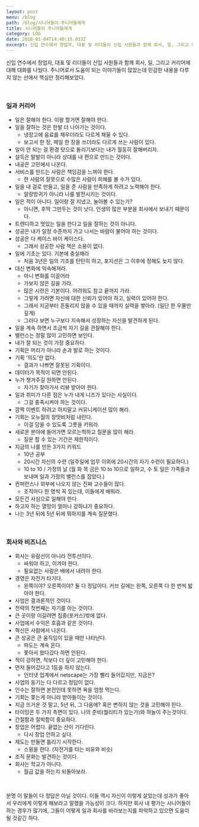 ```yaml
---
layout: post
menu: /blog
path: /blog/시니어들이-주니어들에게
title: 시니어들이 주니어들에게
category: LOG
date: 2018-01-04T14:40:15.033Z
excerpt: 신입 연수에서 창업자, 대표 및 리더들이 신입 사원들과 함께 회사, 일, 그리고 커리어에 대해 대화를 나눴다. 주니어로서 도움이 되는 이야기들이 많았는데 민감한 내용을 다루지 않는 선에서 핵심만 정리해보았다...
---
```

신입 연수에서 창업자, 대표 및 리더들이 신입 사원들과 함께 회사, 일, 그리고 커리어에 대해 대화를 나눴다. 주니어로서 도움이 되는 이야기들이 많았는데 민감한 내용을 다루지 않는 선에서 핵심만 정리해보았다.

<br>

### 일과 커리어

- 일은 잘해야 한다. 이왕 할거면 잘해야 한다.
- 일을 잘하는 것은 한발 더 나아가는 것이다.
  - 냉장고에 음료를 채우더라도 다르게 채울 수 있다.
  - 보고서 한 장, 메일 한 장을 쓰더라도 다르게 쓰는 사람이 있다.
- 일이 안 되는 걸 환경 탓으로 돌리기보다는 내가 월등히 잘해버리자.
- 설득은 말발이 아니라 상대를 내 편으로 만드는 것이다.
- 내공은 고민에서 나온다.
- 서비스를 만드는 사람은 책임감을 느껴야 한다. 
  - 한 사람의 잘못으로 수많은 사람이 피해를 볼 수가 있다.
- 일을 내 걸로 만들고, 일을 준 사람을 만족하게 하려고 노력해야 한다.
  - 알랑방귀가 아니라 나를 발전시키는 것이다.
- 일은 적이 아니다. 일이랑 잘 지냈고, 놀아볼 수 있는가?
  - 아니면, 후딱 그만두는 것이 낫다. 인생의 많은 부분을 회사에서 보내기 때문이다.
- 트렌디하고 멋있는 일을 한다고 일을 잘하는 것이 아니다.
- 성공은 내가 일정 수준까지 가고 나서는 바람이 불어야 하는 것이다.
- 성공은 다 케이스 바이 케이스다. 
  - 그래서 성공한 사람 책은 소용이 없다.
- 일에 기초는 있다. 기본에 충실해라
  - 처음 3년은 일의 기초를 탄탄히 하고, 포지션은 그 이후에 정해도 늦지 않다.
- 대신 변화에 익숙해져라. 
  - 아니 변화를 이끌어라
  - 가보지 않은 길을 가라.
  - 많은 시련은 기본이다. 어려워도 참고 끝까지 가라. 
  - 그렇게 가려면 자신에 대한 신뢰가 있어야 하고, 실력이 있어야 한다.
  - 그래서 지금부터 흔들리지 않을 수 있을 때까지 실력을 쌓아라. (일단 한 우물만 깊게)
  - 그러다 보면 누구보다 지속해서 성장하는 자신을 발견하게 된다.
- 일을 계속 하면서 조금씩 자기 길을 관찰해야 한다. 
- 밸런스는 정말 많이 고민하면 보인다.
- 내가 잘 되는 것이 가장 중요하다.
- 기획은 머리가 아니라 손과 발로 하는 것이다.
- 기획 '의도'란 없다. 
  - 결과가 나쁘면 잘못된 기획이다.
- 데이터가 목적이 되면 안된다.
- 누가 챙겨주길 원하면 안된다.
  - 자기가 찾아가서 리뷰 받아야 한다.
- 일과 취미가 다른 점은 누가 내게 니즈가 있다는 사실이다.
  - 그걸 충족시켜야 하는 것이다.
- 깜짝 이벤트 하려고 하지말고 커뮤니케이션 많이 해라.
- 기회는 오뉴월의 장맛비처럼 내린다. 
  - 이걸 담을 수 있도록 그릇을 키워라.
- 새로운 분야에 들어가면 모르는척하고 질문을 많이 해라.
  - 질문 할 수 있는 기간은 제한적이다.
- 지금의 나를 만든 3가지 키워드
  - 10년 공부
  - 20시간 자신의 수련 (일주일에 업무 이외에 20시간의 자기 수련이 필요하다.)
  - 10 to 10 / 가정의 날 (월 화 목 금은 10 to 10으로 일하고, 수 토 일은 가족들과 보내며 일과 가정의 밸런스를 잡았다.)
- 컨퍼런스나 외부에 나오지 않는 진짜 고수들이 많다.
  - 조직마다 한 명씩 꼭 있는데, 이들에게 배워라.
- 모든건 사심으로 일해야 한다.
- 하고자 하는 열망이 얼마나 강하냐가 중요하다.
- 나는 3년 뒤에 5년 뒤에 뭐하지를 계속 질문했다.

<br>

### 회사와 비즈니스


- 회사는 유람선이 아니라 전투선이다.
  - 싸워야 하고, 이겨야 한다.
  - 필요없는 사람은 배에서 내려야 한다.
- 경영은 자전거 타기다.
  - 왼쪽이야? 오른쪽이야? 둘 다 정답이다. 커브 길에는 왼쪽, 오른쪽 다 한 번씩 밟아야 한다.
- 사업은 결과론적인 것이다.
- 전략의 첫번째는 자기를 아는 것이다. 
- 큰 곳이랑 이길려면 집중(포커스)밖에 없다.
- 사업에서 수익은 호흡과 같은 것이다.
- 혁신은 사람에서 나온다.
- 큰 성공은 큰 움직임이 있을 때만 나타난다.
  - 파도는 계속 온다.
  - 쫓아서 왔다갔다 하면 안된다.
- 적이 강하면, 적보다 더 깊이 고민해야 한다.
- 먼저 들어갔다고 1등을 하지 않는다.
  - 인터넷 업계에서 netscape는 가장 빨리 들어갔지만, 지금은?
- 사업의 동기는 다 다르고 정답이 없다. 
- 인수는 잘하면 본전인데 못하면 욕을 엄청 먹는다.
- 기회는 쫓는게 아니라 받아들이는 것이다.
- 지금 뜨거운 것 말고, 5년 뒤, 그 다음에? 혹은 변하지 않는 것을 고민해야 한다.
- 타이밍은 두 가지 측면이 있다. 나의 준비(퀄리티가 있는가)와 하늘이 주는것이다.
- 간절함과 절박함이 중요하다.
- 창업은 어렵다. 끝없는 산이 기다린다.
  - 다시 창업 안하고 싶다.
- 제도는 만들면 틀리기 시작한다.
  - 스윙을 한다. (자전거를 타는 비유와 비슷)
- 조직 문화는 발견하는 것이다.
- 회사는 학교가 아니다. 
  - 월급 값을 하는지 되돌아보라.

<br>

분명 이 말들이 다 정답은 아닐 것이다. 이들 역시 자신이 이렇게 살았는데 성과가 좋아서 우리에게 이렇게 해보라고 말했을 가능성이 크다. 하지만 회사 내 평가는 시니어들이 하는 경우가 많기에, 그들이 어떻게 일과 회사를 바라보는지를 파악하고 있으면 도움이 될 것같긴 하다.
